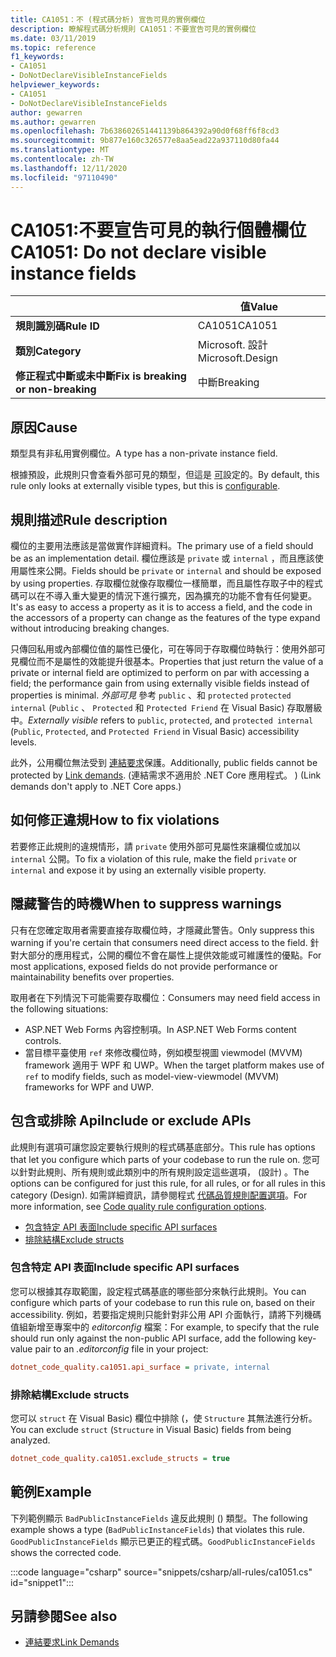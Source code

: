 ```yaml
---
title: CA1051：不 (程式碼分析) 宣告可見的實例欄位
description: 瞭解程式碼分析規則 CA1051：不要宣告可見的實例欄位
ms.date: 03/11/2019
ms.topic: reference
f1_keywords:
- CA1051
- DoNotDeclareVisibleInstanceFields
helpviewer_keywords:
- CA1051
- DoNotDeclareVisibleInstanceFields
author: gewarren
ms.author: gewarren
ms.openlocfilehash: 7b638602651441139b864392a90d0f68ff6f8cd3
ms.sourcegitcommit: 9b877e160c326577e8aa5ead22a937110d80fa44
ms.translationtype: MT
ms.contentlocale: zh-TW
ms.lasthandoff: 12/11/2020
ms.locfileid: "97110490"
---
```

# <a name="ca1051-do-not-declare-visible-instance-fields"></a><span data-ttu-id="d30f6-103">CA1051:不要宣告可見的執行個體欄位</span><span class="sxs-lookup"><span data-stu-id="d30f6-103">CA1051: Do not declare visible instance fields</span></span>

| | <span data-ttu-id="d30f6-104">值</span><span class="sxs-lookup"><span data-stu-id="d30f6-104">Value</span></span> |
|-|-|
| <span data-ttu-id="d30f6-105">**規則識別碼**</span><span class="sxs-lookup"><span data-stu-id="d30f6-105">**Rule ID**</span></span> |<span data-ttu-id="d30f6-106">CA1051</span><span class="sxs-lookup"><span data-stu-id="d30f6-106">CA1051</span></span>|
| <span data-ttu-id="d30f6-107">**類別**</span><span class="sxs-lookup"><span data-stu-id="d30f6-107">**Category**</span></span> |<span data-ttu-id="d30f6-108">Microsoft. 設計</span><span class="sxs-lookup"><span data-stu-id="d30f6-108">Microsoft.Design</span></span>|
| <span data-ttu-id="d30f6-109">**修正程式中斷或未中斷**</span><span class="sxs-lookup"><span data-stu-id="d30f6-109">**Fix is breaking or non-breaking**</span></span> |<span data-ttu-id="d30f6-110">中斷</span><span class="sxs-lookup"><span data-stu-id="d30f6-110">Breaking</span></span>|

## <a name="cause"></a><span data-ttu-id="d30f6-111">原因</span><span class="sxs-lookup"><span data-stu-id="d30f6-111">Cause</span></span>

<span data-ttu-id="d30f6-112">類型具有非私用實例欄位。</span><span class="sxs-lookup"><span data-stu-id="d30f6-112">A type has a non-private instance field.</span></span>

<span data-ttu-id="d30f6-113">根據預設，此規則只會查看外部可見的類型，但這是 [可](#include-or-exclude-apis)設定的。</span><span class="sxs-lookup"><span data-stu-id="d30f6-113">By default, this rule only looks at externally visible types, but this is [configurable](#include-or-exclude-apis).</span></span>

## <a name="rule-description"></a><span data-ttu-id="d30f6-114">規則描述</span><span class="sxs-lookup"><span data-stu-id="d30f6-114">Rule description</span></span>

<span data-ttu-id="d30f6-115">欄位的主要用法應該是當做實作詳細資料。</span><span class="sxs-lookup"><span data-stu-id="d30f6-115">The primary use of a field should be as an implementation detail.</span></span> <span data-ttu-id="d30f6-116">欄位應該是 `private` 或 `internal` ，而且應該使用屬性來公開。</span><span class="sxs-lookup"><span data-stu-id="d30f6-116">Fields should be `private` or `internal` and should be exposed by using properties.</span></span> <span data-ttu-id="d30f6-117">存取欄位就像存取欄位一樣簡單，而且屬性存取子中的程式碼可以在不導入重大變更的情況下進行擴充，因為擴充的功能不會有任何變更。</span><span class="sxs-lookup"><span data-stu-id="d30f6-117">It's as easy to access a property as it is to access a field, and the code in the accessors of a property can change as the features of the type expand without introducing breaking changes.</span></span>

<span data-ttu-id="d30f6-118">只傳回私用或內部欄位值的屬性已優化，可在等同于存取欄位時執行：使用外部可見欄位而不是屬性的效能提升很基本。</span><span class="sxs-lookup"><span data-stu-id="d30f6-118">Properties that just return the value of a private or internal field are optimized to perform on par with accessing a field; the performance gain from using externally visible fields instead of properties is minimal.</span></span> <span data-ttu-id="d30f6-119">*外部可見* 參考 `public` 、和 `protected` `protected internal` (`Public` 、 `Protected` 和 `Protected Friend` 在 Visual Basic) 存取層級中。</span><span class="sxs-lookup"><span data-stu-id="d30f6-119">*Externally visible* refers to `public`, `protected`, and `protected internal` (`Public`, `Protected`, and `Protected Friend` in Visual Basic) accessibility levels.</span></span>

<span data-ttu-id="d30f6-120">此外，公用欄位無法受到 [連結要求](../../../framework/misc/link-demands.md)保護。</span><span class="sxs-lookup"><span data-stu-id="d30f6-120">Additionally, public fields cannot be protected by [Link demands](../../../framework/misc/link-demands.md).</span></span> <span data-ttu-id="d30f6-121"> (連結需求不適用於 .NET Core 應用程式。 ) </span><span class="sxs-lookup"><span data-stu-id="d30f6-121">(Link demands don't apply to .NET Core apps.)</span></span>

## <a name="how-to-fix-violations"></a><span data-ttu-id="d30f6-122">如何修正違規</span><span class="sxs-lookup"><span data-stu-id="d30f6-122">How to fix violations</span></span>

<span data-ttu-id="d30f6-123">若要修正此規則的違規情形，請 `private` 使用外部可見屬性來讓欄位或加以 `internal` 公開。</span><span class="sxs-lookup"><span data-stu-id="d30f6-123">To fix a violation of this rule, make the field `private` or `internal` and expose it by using an externally visible property.</span></span>

## <a name="when-to-suppress-warnings"></a><span data-ttu-id="d30f6-124">隱藏警告的時機</span><span class="sxs-lookup"><span data-stu-id="d30f6-124">When to suppress warnings</span></span>

<span data-ttu-id="d30f6-125">只有在您確定取用者需要直接存取欄位時，才隱藏此警告。</span><span class="sxs-lookup"><span data-stu-id="d30f6-125">Only suppress this warning if you're certain that consumers need direct access to the field.</span></span> <span data-ttu-id="d30f6-126">針對大部分的應用程式，公開的欄位不會在屬性上提供效能或可維護性的優點。</span><span class="sxs-lookup"><span data-stu-id="d30f6-126">For most applications, exposed fields do not provide performance or maintainability benefits over properties.</span></span>

<span data-ttu-id="d30f6-127">取用者在下列情況下可能需要存取欄位：</span><span class="sxs-lookup"><span data-stu-id="d30f6-127">Consumers may need field access in the following situations:</span></span>

- <span data-ttu-id="d30f6-128">ASP.NET Web Forms 內容控制項。</span><span class="sxs-lookup"><span data-stu-id="d30f6-128">In ASP.NET Web Forms content controls.</span></span>
- <span data-ttu-id="d30f6-129">當目標平臺使用 `ref` 來修改欄位時，例如模型視圖 viewmodel (MVVM) framework 適用于 WPF 和 UWP。</span><span class="sxs-lookup"><span data-stu-id="d30f6-129">When the target platform makes use of `ref` to modify fields, such as model-view-viewmodel (MVVM) frameworks for WPF and UWP.</span></span>

## <a name="include-or-exclude-apis"></a><span data-ttu-id="d30f6-130">包含或排除 Api</span><span class="sxs-lookup"><span data-stu-id="d30f6-130">Include or exclude APIs</span></span>

<span data-ttu-id="d30f6-131">此規則有選項可讓您設定要執行規則的程式碼基底部分。</span><span class="sxs-lookup"><span data-stu-id="d30f6-131">This rule has options that let you configure which parts of your codebase to run the rule on.</span></span> <span data-ttu-id="d30f6-132">您可以針對此規則、所有規則或此類別中的所有規則設定這些選項， (設計) 。</span><span class="sxs-lookup"><span data-stu-id="d30f6-132">The options can be configured for just this rule, for all rules, or for all rules in this category (Design).</span></span> <span data-ttu-id="d30f6-133">如需詳細資訊，請參閱程式 [代碼品質規則配置選項](../code-quality-rule-options.md)。</span><span class="sxs-lookup"><span data-stu-id="d30f6-133">For more information, see [Code quality rule configuration options](../code-quality-rule-options.md).</span></span>

- [<span data-ttu-id="d30f6-134">包含特定 API 表面</span><span class="sxs-lookup"><span data-stu-id="d30f6-134">Include specific API surfaces</span></span>](#include-specific-api-surfaces)
- [<span data-ttu-id="d30f6-135">排除結構</span><span class="sxs-lookup"><span data-stu-id="d30f6-135">Exclude structs</span></span>](#exclude-structs)

### <a name="include-specific-api-surfaces"></a><span data-ttu-id="d30f6-136">包含特定 API 表面</span><span class="sxs-lookup"><span data-stu-id="d30f6-136">Include specific API surfaces</span></span>

<span data-ttu-id="d30f6-137">您可以根據其存取範圍，設定程式碼基底的哪些部分來執行此規則。</span><span class="sxs-lookup"><span data-stu-id="d30f6-137">You can configure which parts of your codebase to run this rule on, based on their accessibility.</span></span> <span data-ttu-id="d30f6-138">例如，若要指定規則只能針對非公用 API 介面執行，請將下列機碼值組新增至專案中的 *editorconfig* 檔案：</span><span class="sxs-lookup"><span data-stu-id="d30f6-138">For example, to specify that the rule should run only against the non-public API surface, add the following key-value pair to an *.editorconfig* file in your project:</span></span>

```ini
dotnet_code_quality.ca1051.api_surface = private, internal
```

### <a name="exclude-structs"></a><span data-ttu-id="d30f6-139">排除結構</span><span class="sxs-lookup"><span data-stu-id="d30f6-139">Exclude structs</span></span>

<span data-ttu-id="d30f6-140">您可以 `struct` 在 Visual Basic) 欄位中排除 (，使 `Structure` 其無法進行分析。</span><span class="sxs-lookup"><span data-stu-id="d30f6-140">You can exclude `struct` (`Structure` in Visual Basic) fields from being analyzed.</span></span>

```ini
dotnet_code_quality.ca1051.exclude_structs = true
```

## <a name="example"></a><span data-ttu-id="d30f6-141">範例</span><span class="sxs-lookup"><span data-stu-id="d30f6-141">Example</span></span>

<span data-ttu-id="d30f6-142">下列範例顯示 `BadPublicInstanceFields` 違反此規則 () 類型。</span><span class="sxs-lookup"><span data-stu-id="d30f6-142">The following example shows a type (`BadPublicInstanceFields`) that violates this rule.</span></span> <span data-ttu-id="d30f6-143">`GoodPublicInstanceFields` 顯示已更正的程式碼。</span><span class="sxs-lookup"><span data-stu-id="d30f6-143">`GoodPublicInstanceFields` shows the corrected code.</span></span>

:::code language="csharp" source="snippets/csharp/all-rules/ca1051.cs" id="snippet1":::

## <a name="see-also"></a><span data-ttu-id="d30f6-144">另請參閱</span><span class="sxs-lookup"><span data-stu-id="d30f6-144">See also</span></span>

- [<span data-ttu-id="d30f6-145">連結要求</span><span class="sxs-lookup"><span data-stu-id="d30f6-145">Link Demands</span></span>](../../../framework/misc/link-demands.md)
